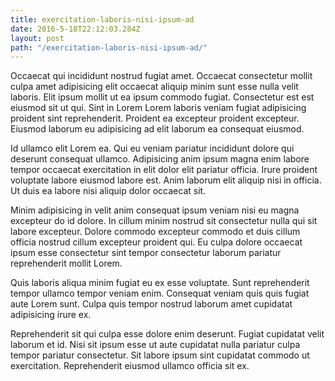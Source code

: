 ```yaml
---
title: exercitation-laboris-nisi-ipsum-ad
date: 2016-5-18T22:12:03.284Z
layout: post
path: "/exercitation-laboris-nisi-ipsum-ad/"
---
```


Occaecat qui incididunt nostrud fugiat amet. Occaecat consectetur mollit culpa amet adipisicing elit occaecat aliquip minim sunt esse nulla velit laboris. Elit ipsum mollit ut ea ipsum commodo fugiat. Consectetur est est eiusmod sit ut qui. Sint in Lorem Lorem laboris veniam fugiat adipisicing proident sint reprehenderit. Proident ea excepteur proident excepteur. Eiusmod laborum eu adipisicing ad elit laborum ea consequat eiusmod.

Id ullamco elit Lorem ea. Qui eu veniam pariatur incididunt dolore qui deserunt consequat ullamco. Adipisicing anim ipsum magna enim labore tempor occaecat exercitation in elit dolor elit pariatur officia. Irure proident voluptate labore eiusmod labore est. Anim laborum elit aliquip nisi in officia. Ut duis ea labore nisi aliquip dolor occaecat sit.

Minim adipisicing in velit anim consequat ipsum veniam nisi eu magna excepteur do id dolore. In cillum minim nostrud sit consectetur nulla qui sit labore excepteur. Dolore commodo excepteur commodo et duis cillum officia nostrud cillum excepteur proident qui. Eu culpa dolore occaecat ipsum esse consectetur sint tempor consectetur laborum pariatur reprehenderit mollit Lorem.

Quis laboris aliqua minim fugiat eu ex esse voluptate. Sunt reprehenderit tempor ullamco tempor veniam enim. Consequat veniam quis quis fugiat aute Lorem sunt. Culpa quis tempor nostrud laborum amet cupidatat adipisicing irure ex.

Reprehenderit sit qui culpa esse dolore enim deserunt. Fugiat cupidatat velit laborum et id. Nisi sit ipsum esse ut aute cupidatat nulla pariatur culpa tempor pariatur consectetur. Sit labore ipsum sint cupidatat commodo ut exercitation. Reprehenderit eiusmod ullamco officia sit ex.